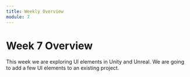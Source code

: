 ```yaml
---
title: Weekly Overview
module: 7
---
```


# Week 7 Overview <br />

This week we are exploring UI elements in Unity and Unreal. We are going to add a few UI elements to an existing project.

